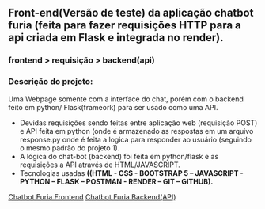 ## Front-end(Versão de teste) da aplicação chatbot furia (feita para fazer requisições HTTP para a api criada em Flask e integrada no render).
###  frontend > requisição > backend(api)

### Descrição do projeto:

Uma Webpage somente com a interface do chat, porém com o backend feito em python/ Flask(frameork) para ser usado como uma API.
- Devidas requisições sendo feitas entre aplicação web (requisição POST) e API feita em python (onde é armazenado as respostas em um arquivo response.py onde é feita a logica para responder ao usuário (seguindo o mesmo padrão do projeto 1).
- A lógica do chat-bot (backend) foi feita em python/flask  e as requisições a API através de HTML/JAVASCRIPT.
- Tecnologias usadas <strong>((HTML - CSS - BOOTSTRAP 5 – JAVASCRIPT -  PYTHON – FLASK – POSTMAN - RENDER – GIT – GITHUB).</strong>

<a href="https://chatbot-flask-frontend.vercel.app/">Chatbot Furia Frontend</a>
<a href="https://github.com/israelbrian/chatbot_flask">Chatbot Furia Backend(API)</a>
